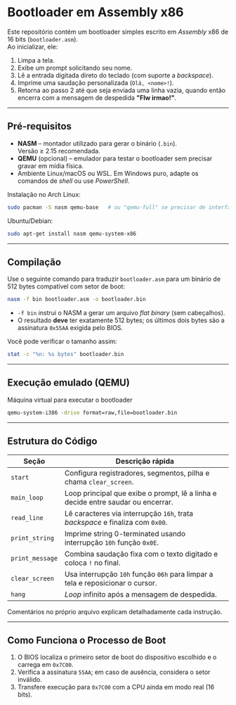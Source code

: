 # Bootloader em Assembly x86

Este repositório contém um bootloader simples escrito em *Assembly* x86 de 16 bits (`bootloader.asm`).  
Ao inicializar, ele:

1. Limpa a tela.  
2. Exibe um prompt solicitando seu nome.  
3. Lê a entrada digitada direto do teclado (com suporte a *backspace*).  
4. Imprime uma saudação personalizada (`Olá, <nome>!`).  
5. Retorna ao passo 2 até que seja enviada uma linha vazia, quando então encerra com a mensagem de despedida **"Flw irmao!"**.

---

## Pré-requisitos

* **NASM** – montador utilizado para gerar o binário (`.bin`).  
  Versão ≥ 2.15 recomendada.
* **QEMU** (opcional) – emulador para testar o bootloader sem precisar gravar em mídia física.
* Ambiente Linux/macOS ou WSL. Em Windows puro, adapte os comandos de *shell* ou use *PowerShell*.

Instalação no Arch Linux:
```bash
sudo pacman -S nasm qemu-base   # ou "qemu-full" se precisar de interfaces gráficas
```
Ubuntu/Debian:
```bash
sudo apt-get install nasm qemu-system-x86
```

---

## Compilação

Use o seguinte comando para traduzir `bootloader.asm` para um binário de 512 bytes compatível com setor de boot:
```bash
nasm -f bin bootloader.asm -o bootloader.bin
```
* `-f bin` instrui o NASM a gerar um arquivo *flat binary* (sem cabeçalhos).
* O resultado **deve** ter exatamente 512 bytes; os últimos dois bytes são a assinatura `0x55AA` exigida pelo BIOS.

Você pode verificar o tamanho assim:
```bash
stat -c "%n: %s bytes" bootloader.bin
```

---

## Execução emulado (QEMU)

Máquina virtual para executar o bootloader

```bash
qemu-system-i386 -drive format=raw,file=bootloader.bin
```

---

## Estrutura do Código

| Seção                | Descrição rápida |
|----------------------|------------------|
| `start`              | Configura registradores, segmentos, pilha e chama `clear_screen`. |
| `main_loop`          | Loop principal que exibe o prompt, lê a linha e decide entre saudar ou encerrar. |
| `read_line`          | Lê caracteres via interrupção `16h`, trata *backspace* e finaliza com `0x00`. |
| `print_string`       | Imprime string 0-terminated usando interrupção `10h` função `0x0E`. |
| `print_message`      | Combina saudação fixa com o texto digitado e coloca `!` no final. |
| `clear_screen`       | Usa interrupção `10h` função `06h` para limpar a tela e reposicionar o cursor. |
| `hang`               | *Loop* infinito após a mensagem de despedida. |

Comentários no próprio arquivo explicam detalhadamente cada instrução.

---

## Como Funciona o Processo de Boot
1. O BIOS localiza o primeiro setor de boot do dispositivo escolhido e o carrega em `0x7C00`.
2. Verifica a assinatura `55AA`; em caso de ausência, considera o setor inválido.
3. Transfere execução para `0x7C00` com a CPU ainda em modo real (16 bits).
